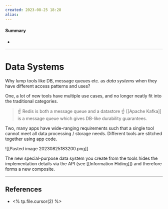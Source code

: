 ```yaml
---
created: 2023-08-25 18:28
alias: 
---
```

#### Summary
+ 

----
# Data Systems

Why lump tools like DB, message queues etc. as _data systems_ when they have different access patterns and uses?

One, a lot of new tools have multiple use cases, and no longer neatly fit into the traditional categories.
> ☝ Redis is both a message queue and a datastore
> ☝ [[Apache Kafka]] is a message queue which gives DB-like durability guarantees.

Two, many apps have wide-ranging requirements such that a single tool cannot meet all data processing / storage needs. Different tools are stitched together using app code.

![[Pasted image 20230825183200.png]]

The new special-purpose data system you create from the tools hides the implementation details via the API (see [[Information Hiding]]) and therefore forms a new composite.

----

## References
+ <% tp.file.cursor(2) %>